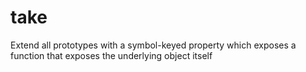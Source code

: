 # take
Extend all prototypes with a symbol-keyed property which exposes a function that exposes the underlying object itself
